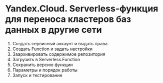 # Yandex.Cloud. Serverless-функция для переноса кластеров баз данных в другие сети
1. Создать сервисный аккаунт и выдать права
1. Создать Function и задать настройки
1. Заархивировать содержимое репозитория
1. Загрузить в Serverless.Function
1. Сохранить версию функции
1. Параметры и порядок работы
1. Запуск и тестирование